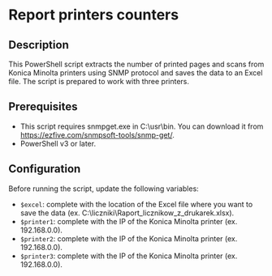 # Report printers counters

## Description
This PowerShell script extracts the number of printed pages and scans from Konica Minolta printers using SNMP protocol and saves the data to an Excel file. The script is prepared to work with three printers.

## Prerequisites
- This script requires snmpget.exe in C:\usr\bin\. You can download it from https://ezfive.com/snmpsoft-tools/snmp-get/.
- PowerShell v3 or later.

## Configuration
Before running the script, update the following variables:
- `$excel`: complete with the location of the Excel file where you want to save the data (ex. C:\liczniki\Raport_licznikow_z_drukarek.xlsx).
- `$printer1`: complete with the IP of the Konica Minolta printer (ex. 192.168.0.0).
- `$printer2`: complete with the IP of the Konica Minolta printer (ex. 192.168.0.0).
- `$printer3`: complete with the IP of the Konica Minolta printer (ex. 192.168.0.0).
